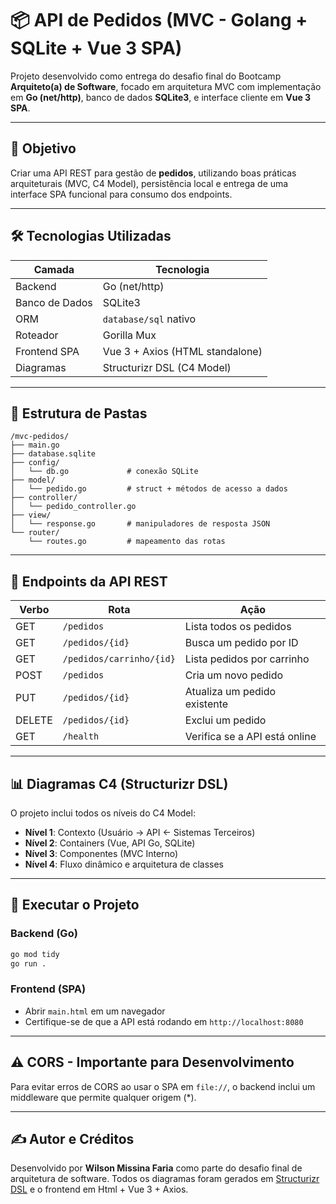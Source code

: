 # 📦 API de Pedidos (MVC - Golang + SQLite + Vue 3 SPA)

Projeto desenvolvido como entrega do desafio final do Bootcamp **Arquiteto(a) de Software**, focado em arquitetura MVC com implementação em **Go (net/http)**, banco de dados **SQLite3**, e interface cliente em **Vue 3 SPA**.

---

## 🎯 Objetivo
Criar uma API REST para gestão de **pedidos**, utilizando boas práticas arquiteturais (MVC, C4 Model), persistência local e entrega de uma interface SPA funcional para consumo dos endpoints.

---

## 🛠️ Tecnologias Utilizadas

| Camada        | Tecnologia                  |
|---------------|-----------------------------|
| Backend       | Go (net/http)               |
| Banco de Dados| SQLite3                     |
| ORM           | `database/sql` nativo       |
| Roteador      | Gorilla Mux                 |
| Frontend SPA  | Vue 3 + Axios (HTML standalone) |
| Diagramas     | Structurizr DSL (C4 Model)  |

---

## 🧩 Estrutura de Pastas
```
/mvc-pedidos/
├── main.go
├── database.sqlite
├── config/
│   └── db.go             # conexão SQLite
├── model/
│   └── pedido.go         # struct + métodos de acesso a dados
├── controller/
│   └── pedido_controller.go
├── view/
│   └── response.go       # manipuladores de resposta JSON
└── router/
    └── routes.go         # mapeamento das rotas

```

---

## 🔗 Endpoints da API REST

| Verbo | Rota                          | Ação                       |
|-------|-------------------------------|-------------------------------|
| GET   | `/pedidos`                    | Lista todos os pedidos        |
| GET   | `/pedidos/{id}`              | Busca um pedido por ID        |
| GET   | `/pedidos/carrinho/{id}`     | Lista pedidos por carrinho    |
| POST  | `/pedidos`                   | Cria um novo pedido           |
| PUT   | `/pedidos/{id}`              | Atualiza um pedido existente  |
| DELETE| `/pedidos/{id}`              | Exclui um pedido              |
| GET   | `/health`                    | Verifica se a API está online |

---

## 📊 Diagramas C4 (Structurizr DSL)

O projeto inclui todos os níveis do C4 Model:
- **Nível 1**: Contexto (Usuário -> API <- Sistemas Terceiros)
- **Nível 2**: Containers (Vue, API Go, SQLite)
- **Nível 3**: Componentes (MVC Interno)
- **Nível 4**: Fluxo dinâmico e arquitetura de classes

---

## 🚀 Executar o Projeto

### Backend (Go)
```bash
go mod tidy
go run .
```

### Frontend (SPA)
- Abrir `main.html` em um navegador
- Certifique-se de que a API está rodando em `http://localhost:8080`

---

## ⚠️ CORS - Importante para Desenvolvimento
Para evitar erros de CORS ao usar o SPA em `file://`, o backend inclui um middleware que permite qualquer origem (*).

---

## ✍️ Autor e Créditos
Desenvolvido por **Wilson Missina Faria** como parte do desafio final de arquitetura de software. Todos os diagramas foram gerados em [Structurizr DSL](https://structurizr.com/help/dsl) e o frontend em Html + Vue 3 + Axios.
